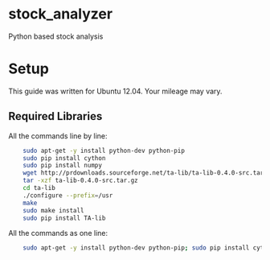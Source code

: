 stock_analyzer
=======

Python based stock analysis

# Setup

This guide was written for Ubuntu 12.04. Your mileage may vary.

## Required Libraries
All the commands line by line:
```bash
    sudo apt-get -y install python-dev python-pip
    sudo pip install cython
    sudo pip install numpy
    wget http://prdownloads.sourceforge.net/ta-lib/ta-lib-0.4.0-src.tar.gz
    tar -xzf ta-lib-0.4.0-src.tar.gz
    cd ta-lib
    ./configure --prefix=/usr
    make
    sudo make install
    sudo pip install TA-lib
```

All the commands as one line:
```bash
    sudo apt-get -y install python-dev python-pip; sudo pip install cython; sudo pip install numpy; wget http://prdownloads.sourceforge.net/ta-lib/ta-lib-0.4.0-src.tar.gz; tar -xzf ta-lib-0.4.0-src.tar.gz; cd ta-lib; ./configure --prefix=/usr; make; sudo make install; sudo pip install TA-lib;
```

